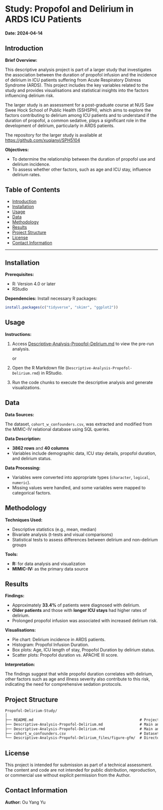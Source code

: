 # Study: Propofol and Delirium in ARDS ICU Patients

#### Date: 2024-04-14

## Introduction

**Brief Overview:**

This descriptive analysis project is part of a larger study that investigates the association between the duration of propofol infusion and the incidence of delirium in ICU patients suffering from Acute Respiratory Distress Syndrome (ARDS). This project includes the key variables related to the study and provides visualisations and statistical insights into the factors influencing delirium risk.

The larger study is an assessment for a post-graduate course at NUS Saw Swee Hock School of Public Health (SSHSPH), which aims to explore the factors contributing to delirium among ICU patients and to understand if the duration of propofol, a common sedative, plays a significant role in the development of delirium, particularly in ARDS patients.

The repository for the larger study is available at https://github.com/xuqianyi/SPH5104

**Objectives:**
- To determine the relationship between the duration of propofol use and delirium incidence.
- To assess whether other factors, such as age and ICU stay, influence delirium rates.

## Table of Contents
- [Introduction](#introduction)
- [Installation](#installation)
- [Usage](#usage)
- [Data](#data)
- [Methodology](#methodology)
- [Results](#results)
- [Project Structure](#project-structure)
- [License](#license)
- [Contact Information](#contact-information)

---

## Installation
**Prerequisites:**
- R: Version 4.0 or later
- RStudio
<!--
**Environment Setup:**
1. Clone this repository to your local machine using:
```bash
git clone https://github.com/Gyres/School-Assessments.git
```
2. Navigate to the `Propofol-Delirium-Study` directory:
```bash
cd Propofol-Delirium-Study
```
-->
**Dependencies:**
Install necessary R packages:
```r
install.packages(c("tidyverse", "skimr", "ggplot2"))
```

## Usage
**Instructions:**
1. Access [Descriptive-Analysis-Propofol-Delirium.md](Descriptive-Analysis-Propofol-Delirium.md) to view the pre-run analysis.

    or

2. Open the R Markdown file (`Descriptive-Analysis-Propofol-Delirium.rmd`) in RStudio.
3. Run the code chunks to execute the descriptive analysis and generate visualizations.

## Data
**Data Sources:**

The dataset, `cohort_w_confounders.csv`, was extracted and modified from the MIMIC-IV relational database using SQL queries.

**Data Description:**
- **3862 rows** and **40 columns**
- Variables include demographic data, ICU stay details, propofol duration, and delirium status.

**Data Processing:**
- Variables were converted into appropriate types (`character`, `logical`, `numeric`).
- Missing values were handled, and some variables were mapped to categorical factors.

## Methodology
**Techniques Used:**
- Descriptive statistics (e.g., mean, median)
- Bivariate analysis (t-tests and visual comparisons)
- Statistical tests to assess differences between delirium and non-delirium groups

**Tools:**
- **R:** for data analysis and visualization
- **MIMIC-IV:** as the primary data source

## Results
**Findings:**
- Approximately **33.4%** of patients were diagnosed with delirium.
- **Older patients** and those with **longer ICU stays** had higher rates of delirium.
- Prolonged propofol infusion was associated with increased delirium risk.

**Visualisations:**
- Pie chart: Delirium incidence in ARDS patients.
- Histogram: Propofol Infusion Duration.
- Box plots: Age, ICU length of stay, Propofol Duration by delirium status.
- Scatter plots: Propofol duration vs. APACHE III score.

**Interpretation:**

The findings suggest that while propofol duration correlates with delirium, other factors such as age and illness severity also contribute to this risk, indicating the need for comprehensive sedation protocols.

## Project Structure
```markdown
Propofol-Delirium-Study/
│
├── README.md                                                 # Project overview and instructions
├── Descriptive-Analysis-Propofol-Delirium.md                 # Main analysis report
├── Descriptive-Analysis-Propofol-Delirium.rmd                # Main analysis script
├── cohort_w_confounders.csv                                  # Dataset derived from MIMIC-IV database
└── Descriptive-Analysis-Propofol-Delirium_files/figure-gfm/  # Directory to store generated plots
```

## License

This project is intended for submission as part of a technical assessment. The content and code are not intended for public distribution, reproduction, or commercial use without explicit permission from the Author.

## Contact Information

**Author:** Ou Yang Yu
